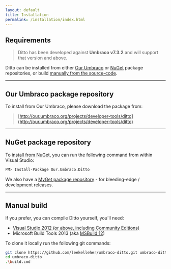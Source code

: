 ```yaml
---
layout: default
title: Installation
permalink: /installation/index.html
---
```


## <a name="requirements" title="Requirements"></a>Requirements

> Ditto has been developed against **Umbraco v7.3.2** and will support that version and above.

Ditto can be installed from either [Our Umbraco](#our-umbraco) or [NuGet](#nuget) package repositories, or build [manually from the source-code](#manual).

---

## <a name="our-umbraco" title="Our Umbraco Installation"></a>Our Umbraco package repository

To install from Our Umbraco, please download the package from:

> [http://our.umbraco.org/projects/developer-tools/ditto](http://our.umbraco.org/projects/developer-tools/ditto) 

---

## <a name="nuget" title="Nuget Installation"></a>NuGet package repository

To [install from NuGet](https://www.nuget.org/packages/Our.Umbraco.Ditto), you can run the following command from within Visual Studio:

```bash
PM> Install-Package Our.Umbraco.Ditto
```

We also have a [MyGet package repository](https://www.myget.org/gallery/umbraco-packages) - for bleeding-edge / development releases.

---

## <a name="manual" title="Manual Installation"></a>Manual build

If you prefer, you can compile Ditto yourself, you'll need:

* [Visual Studio 2012 (or above, including Community Editions)](https://www.visualstudio.com/downloads/)
* Microsoft Build Tools 2013 (aka [MSBuild 12](https://www.microsoft.com/en-us/download/details.aspx?id=40760))

To clone it locally run the following git commands:

```bash
git clone https://github.com/leekelleher/umbraco-ditto.git umbraco-ditto
cd umbraco-ditto
.\build.cmd
```
